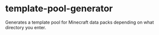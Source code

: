 # template-pool-generator
Generates a template pool for Minecraft data packs depending on what directory you enter.

